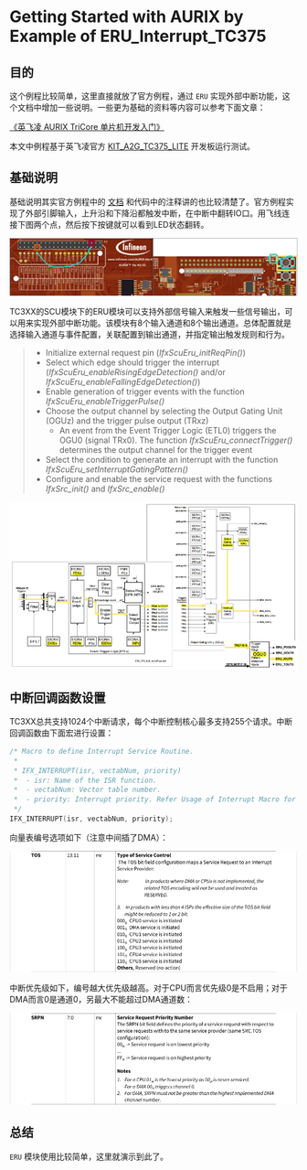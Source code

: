 # Getting Started with AURIX by Example of ERU_Interrupt_TC375

## 目的

这个例程比较简单，这里直接就放了官方例程，通过 `ERU` 实现外部中断功能，这个文档中增加一些说明。一些更为基础的资料等内容可以参考下面文章：

[《英飞凌 AURIX TriCore 单片机开发入门》](https://blog.csdn.net/Naisu_kun/article/details/136997615)

本文中例程基于英飞凌官方 [KIT_A2G_TC375_LITE](https://www.infineon.com/cms/en/product/evaluation-boards/kit_a2g_tc375_lite/) 开发板运行测试。

## 基础说明

基础说明其实官方例程中的 [文档](https://github.com/Infineon/AURIX_code_examples/blob/master/code_examples/ERU_Interrupt_1_KIT_TC375_LK/README.md) 和代码中的注释讲的也比较清楚了。官方例程实现了外部引脚输入，上升沿和下降沿都触发中断，在中断中翻转IO口。用飞线连接下图两个点，然后按下按键就可以看到LED状态翻转。

![connect](img/connect.png)



TC3XX的SCU模块下的ERU模块可以支持外部信号输入来触发一些信号输出，可以用来实现外部中断功能。该模块有8个输入通道和8个输出通道。总体配置就是选择输入通道与事件配置，关联配置到输出通道，并指定输出触发规则和行为。



> - Initialize external request pin (*IfxScuEru_initReqPin()*)
> - Select which edge should trigger the interrupt (*IfxScuEru_enableRisingEdgeDetection()* and/or *IfxScuEru_enableFallingEdgeDetection()*)
> - Enable generation of trigger events with the function *IfxScuEru_enableTriggerPulse()*
> - Choose the output channel by selecting the Output Gating Unit (OGUz) and the trigger pulse output (TRxz)
>   - An event from the Event Trigger Logic (ETL0) triggers the OGU0 (signal TRx0). The function *IfxScuEru_connectTrigger()* determines the output channel for the trigger event
> - Select the condition to generate an interrupt with the function *IfxScuEru_setInterruptGatingPattern()*
> - Configure and enable the service request with the functions *IfxSrc_init()* and *IfxSrc_enable()*



![Configuration_ERU_Interrupt](img/Configuration_ERU_Interrupt.png)






## 中断回调函数设置

TC3XX总共支持1024个中断请求，每个中断控制核心最多支持255个请求。中断回调函数由下面宏进行设置：

```c
/* Macro to define Interrupt Service Routine.
 *
 * IFX_INTERRUPT(isr, vectabNum, priority)
 *  - isr: Name of the ISR function.
 *  - vectabNum: Vector table number.
 *  - priority: Interrupt priority. Refer Usage of Interrupt Macro for more details.
 */
IFX_INTERRUPT(isr, vectabNum, priority);
```

向量表编号选项如下（注意中间插了DMA）：

![TOS](img/TOS.png)

中断优先级如下，编号越大优先级越高。对于CPU而言优先级0是不启用；对于DMA而言0是通道0，另最大不能超过DMA通道数：

![SRPN](img/SRPN.png)




## 总结

`ERU` 模块使用比较简单，这里就演示到此了。



